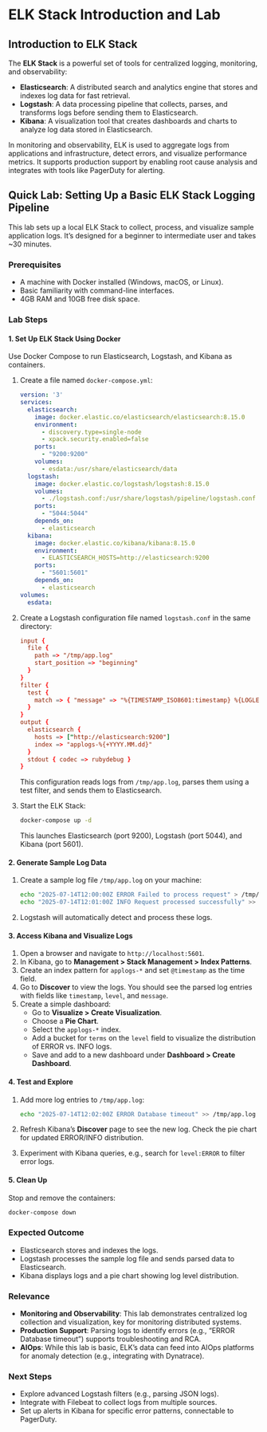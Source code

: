 # ELK Stack Introduction and Lab

## Introduction to ELK Stack

The **ELK Stack** is a powerful set of tools for centralized logging, monitoring, and observability:

- **Elasticsearch**: A distributed search and analytics engine that stores and indexes log data for fast retrieval.
- **Logstash**: A data processing pipeline that collects, parses, and transforms logs before sending them to Elasticsearch.
- **Kibana**: A visualization tool that creates dashboards and charts to analyze log data stored in Elasticsearch.

In monitoring and observability, ELK is used to aggregate logs from applications and infrastructure, detect errors, and visualize performance metrics. It supports production support by enabling root cause analysis and integrates with tools like PagerDuty for alerting.

## Quick Lab: Setting Up a Basic ELK Stack Logging Pipeline

This lab sets up a local ELK Stack to collect, process, and visualize sample application logs. It’s designed for a beginner to intermediate user and takes \~30 minutes.

### Prerequisites

- A machine with Docker installed (Windows, macOS, or Linux).
- Basic familiarity with command-line interfaces.
- 4GB RAM and 10GB free disk space.

### Lab Steps

#### 1. **Set Up ELK Stack Using Docker**

Use Docker Compose to run Elasticsearch, Logstash, and Kibana as containers.

1. Create a file named `docker-compose.yml`:

   ```yaml
   version: '3'
   services:
     elasticsearch:
       image: docker.elastic.co/elasticsearch/elasticsearch:8.15.0
       environment:
         - discovery.type=single-node
         - xpack.security.enabled=false
       ports:
         - "9200:9200"
       volumes:
         - esdata:/usr/share/elasticsearch/data
     logstash:
       image: docker.elastic.co/logstash/logstash:8.15.0
       volumes:
         - ./logstash.conf:/usr/share/logstash/pipeline/logstash.conf
       ports:
         - "5044:5044"
       depends_on:
         - elasticsearch
     kibana:
       image: docker.elastic.co/kibana/kibana:8.15.0
       environment:
         - ELASTICSEARCH_HOSTS=http://elasticsearch:9200
       ports:
         - "5601:5601"
       depends_on:
         - elasticsearch
   volumes:
     esdata:
   ```

2. Create a Logstash configuration file named `logstash.conf` in the same directory:

   ```conf
   input {
     file {
       path => "/tmp/app.log"
       start_position => "beginning"
     }
   }
   filter {
     test {
       match => { "message" => "%{TIMESTAMP_ISO8601:timestamp} %{LOGLEVEL:level} %{GREEDYDATA:message}" }
     }
   }
   output {
     elasticsearch {
       hosts => ["http://elasticsearch:9200"]
       index => "applogs-%{+YYYY.MM.dd}"
     }
     stdout { codec => rubydebug }
   }
   ```

   This configuration reads logs from `/tmp/app.log`, parses them using a test filter, and sends them to Elasticsearch.

3. Start the ELK Stack:

   ```bash
   docker-compose up -d
   ```

   This launches Elasticsearch (port 9200), Logstash (port 5044), and Kibana (port 5601).

#### 2. **Generate Sample Log Data**

1. Create a sample log file `/tmp/app.log` on your machine:

   ```bash
   echo "2025-07-14T12:00:00Z ERROR Failed to process request" > /tmp/app.log
   echo "2025-07-14T12:01:00Z INFO Request processed successfully" >> /tmp/app.log
   ```
2. Logstash will automatically detect and process these logs.

#### 3. **Access Kibana and Visualize Logs**

1. Open a browser and navigate to `http://localhost:5601`.
2. In Kibana, go to **Management &gt; Stack Management &gt; Index Patterns**.
3. Create an index pattern for `applogs-*` and set `@timestamp` as the time field.
4. Go to **Discover** to view the logs. You should see the parsed log entries with fields like `timestamp`, `level`, and `message`.
5. Create a simple dashboard:
   - Go to **Visualize &gt; Create Visualization**.
   - Choose a **Pie Chart**.
   - Select the `applogs-*` index.
   - Add a bucket for `terms` on the `level` field to visualize the distribution of ERROR vs. INFO logs.
   - Save and add to a new dashboard under **Dashboard &gt; Create Dashboard**.

#### 4. **Test and Explore**

1. Add more log entries to `/tmp/app.log`:

   ```bash
   echo "2025-07-14T12:02:00Z ERROR Database timeout" >> /tmp/app.log
   ```
2. Refresh Kibana’s **Discover** page to see the new log. Check the pie chart for updated ERROR/INFO distribution.
3. Experiment with Kibana queries, e.g., search for `level:ERROR` to filter error logs.

#### 5. **Clean Up**

Stop and remove the containers:

```bash
docker-compose down
```

### Expected Outcome

- Elasticsearch stores and indexes the logs.
- Logstash processes the sample log file and sends parsed data to Elasticsearch.
- Kibana displays logs and a pie chart showing log level distribution.

### Relevance

- **Monitoring and Observability**: This lab demonstrates centralized log collection and visualization, key for monitoring distributed systems.
- **Production Support**: Parsing logs to identify errors (e.g., “ERROR Database timeout”) supports troubleshooting and RCA.
- **AIOps**: While this lab is basic, ELK’s data can feed into AIOps platforms for anomaly detection (e.g., integrating with Dynatrace).

### Next Steps

- Explore advanced Logstash filters (e.g., parsing JSON logs).
- Integrate with Filebeat to collect logs from multiple sources.
- Set up alerts in Kibana for specific error patterns, connectable to PagerDuty.